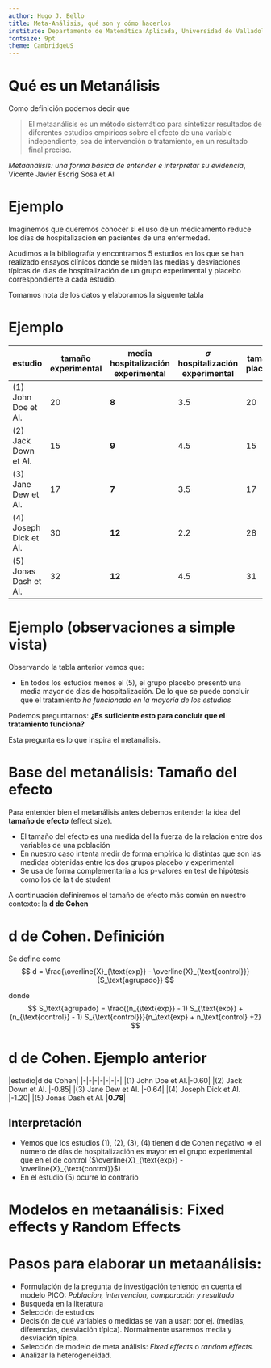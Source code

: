 ```yaml
---
author: Hugo J. Bello
title: Meta-Análisis, qué son y cómo hacerlos
institute: Departamento de Matemática Aplicada, Universidad de Valladolid
fontsize: 9pt
theme: CambridgeUS
---
```



# Qué es un Metanálisis
Como definición podemos decir que 

> El metaanálisis es un método sistemático para sintetizar resultados de diferentes estudios empíricos sobre el efecto de una variable independiente, sea de intervención o tratamiento, en un resultado final preciso.

 *Metaanálisis: una forma básica de entender e interpretar su evidencia*,  Vicente Javier Escrig Sosa et Al

# Ejemplo

Imaginemos que queremos conocer si el uso de un medicamento reduce los días de hospitalización en pacientes de una enfermedad.  

Acudimos a la bibliografía y encontramos 5 estudios en los que se han realizado ensayos clínicos donde se miden las medias y desviaciones típicas de dias de hospitalización de un grupo experimental y placebo correspondiente a cada estudio.

Tomamos nota de los datos y elaboramos la siguente tabla

# Ejemplo

|estudio|tamaño experimental|media hospitalización experimental| $\sigma$ hospitalización experimental|tamaño placebo|media hospitalización placebo| $\sigma$ hospitalización placebo|
|-|-|-|-|-|-|-|
|(1) John Doe et Al.</sub>|20|**8** |3.5|20|**10**|3.1|
|(2) Jack Down et Al.     |15|**9** |4.5|15|**12**|2.5|
|(3) Jane Dew et Al.      |17|**7** |3.5|17|**9** |2.7|
|(4) Joseph Dick et Al.   |30|**12**|2.2|28|**15**|2.8|
|(5) Jonas Dash et Al.    |32|**12**|4.5|31|**9**|3.1|

# Ejemplo (observaciones a simple vista)

Observando la tabla anterior vemos que:

- En todos los estudios menos el (5), el grupo placebo presentó una media mayor de días de hospitalización. De lo que se puede concluir que el tratamiento *ha funcionado en la mayoría de los estudios*
  
Podemos preguntarnos: **¿Es suficiente esto para concluir que el tratamiento funciona?**

Esta pregunta es lo que inspira el metanálisis.

# Base del metanálisis: **Tamaño del efecto** 

Para entender bien el metanálisis antes debemos entender la idea del **tamaño de efecto** (effect size).

<!-- 
an effect size is a number measuring the strength of the relationship between two variables in a population, or a sample-based estimate of that quantity. It can refer to the value of a statistic calculated from a sample of data, the value of a parameter for a hypothetical population, or to the equation that operationalizes how statistics or parameters lead to the effect size value.
!-->

-  El tamaño del efecto es una medida del la fuerza de la relación entre dos variables de una población
-  En nuestro caso intenta medir de forma empírica lo distintas que son las medidas obtenidas entre los dos grupos placebo y experimental
-  Se usa de forma complementaria a los p-valores en test de hipótesis como los de la t de student

A continuación definiremos el tamaño de efecto más común en nuestro contexto: la **d de Cohen**

# d de Cohen. Definición

Se define como 
$$
d = \frac{\overline{X}_{\text{exp}} - \overline{X}_{\text{control}}}{S_\text{agrupado}}
$$

donde
$$
S_\text{agrupado} = \frac{(n_{\text{exp}} - 1) S_{\text{exp}} + (n_{\text{control}} - 1) S_{\text{control}}}{n_\text{exp} + n_\text{control} +2}
$$

# d de Cohen. Ejemplo anterior

|estudio|d de Cohen|
|-|-|-|-|-|-|-|
|(1) John Doe et Al.</sub>|-0.60|
|(2) Jack Down et Al.     |-0.85|
|(3) Jane Dew et Al.      |-0.64|
|(4) Joseph Dick et Al.   |-1.20|
|(5) Jonas Dash et Al.    |**0.78**|

## Interpretación

- Vemos que los estudios (1), (2), (3), (4) tienen d de Cohen negativo $\Rightarrow$ el número de días de hospitalización  es mayor en el grupo experimental que en el de control ($\overline{X}_{\text{exp}} - \overline{X}_{\text{control}}$)
- En el estudio (5) ocurre lo contrario


# Modelos en metaanálisis: Fixed effects y Random Effects



# Pasos para elaborar un metaanálisis:

- Formulación de la pregunta de investigación teniendo en cuenta el modelo PICO: *Poblacion, intervencion, comparación y resultado*
- Busqueda en la literatura
- Selección de estudios
- Decisión de qué variables o medidas se van a usar: por ej. (medias, diferencias, desviación típica). Normalmente usaremos media y desviación típica.
- Selección de modelo de meta análisis: *Fixed effects* o *random effects*.
- Analizar la heterogeneidad.